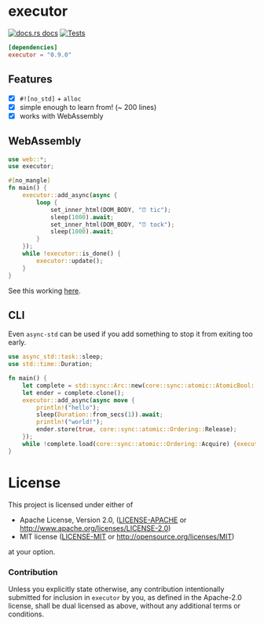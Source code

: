 # executor

<a href="https://docs.rs/executor"><img src="https://img.shields.io/badge/docs-latest-blue.svg?style=flat-square" alt="docs.rs docs" /></a>
[![Tests](https://github.com/tobisl/executor/actions/workflows/test.yml/badge.svg)](https://github.com/tobisl/executor/actions/workflows/test.yml)

```toml
[dependencies]
executor = "0.9.0"
```
## Features
- [x] `#![no_std]` + `alloc`
- [x] simple enough to learn from! (~ 200 lines)
- [x] works with WebAssembly

## WebAssembly

```rust
use web::*;
use executor;

#[no_mangle]
fn main() {
    executor::add_async(async {
        loop {
            set_inner_html(DOM_BODY, "⏰ tic");
            sleep(1000).await;
            set_inner_html(DOM_BODY, "⏰ tock");
            sleep(1000).await;
        }
    });
    while !executor::is_done() {
        executor::update();
    }
}
```

See this working [here](https://richardanaya.github.io/executor/examples/timer/).

## CLI

Even `async-std` can be used if you add something to stop it from exiting too early.

```rust
use async_std::task::sleep;
use std::time::Duration;

fn main() {
    let complete = std::sync::Arc::new(core::sync::atomic::AtomicBool::new(false));
    let ender = complete.clone();
    executor::add_async(async move {
        println!("hello");
        sleep(Duration::from_secs(1)).await;
        println!("world!");
        ender.store(true, core::sync::atomic::Ordering::Release);
    });
    while !complete.load(core::sync::atomic::Ordering::Acquire) {executor::update();}
}
```

# License

This project is licensed under either of

 * Apache License, Version 2.0, ([LICENSE-APACHE](LICENSE-APACHE) or
   http://www.apache.org/licenses/LICENSE-2.0)
 * MIT license ([LICENSE-MIT](LICENSE-MIT) or
   http://opensource.org/licenses/MIT)

at your option.

### Contribution

Unless you explicitly state otherwise, any contribution intentionally submitted
for inclusion in `executor` by you, as defined in the Apache-2.0 license, shall be
dual licensed as above, without any additional terms or conditions.
